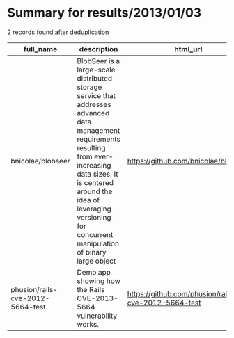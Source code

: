 
# Summary for results/2013/01/03
    
2 records found after deduplication

| full_name | description | html_url | matched_list | matched_count | pushed_at | size | stargazers_count | language | forks_count |
|----------------------------------|------------------------------------------------------------------------------------------------------------------------------------------------------------------------------------------------------------------------------------------------------------------|-----------------------------------------------------|----------------|-----------------|---------------------------|--------|--------------------|------------|---------------|
| bnicolae/blobseer | BlobSeer is a large-scale distributed storage service that addresses advanced data management requirements resulting from ever-increasing data sizes. It is centered around the idea of leveraging versioning for concurrent manipulation of binary large object | https://github.com/bnicolae/blobseer | ['exploit'] | 1 | 2013-01-03 15:18:17+00:00 | 725 | 8 | C++ | 2 |
| phusion/rails-cve-2012-5664-test | Demo app showing how the Rails CVE-2013-5664 vulnerability works. | https://github.com/phusion/rails-cve-2012-5664-test | ['cve-2'] | 1 | 2013-01-03 13:15:30+00:00 | 134 | 2 | Ruby | 1 |
